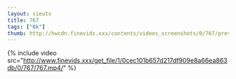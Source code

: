 ```yaml
--- 
layout: sieutv
title: 767
tags: ["0k"]
thumb: http://hwcdn.finevids.xxx/contents/videos_screenshots/0/767/preview.mp4.jpg
---
```

{% include video src="http://www.finevids.xxx/get_file/1/0cec101b657d217df909e8a66ea863db/0/767/767.mp4/" %} 

